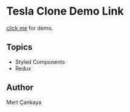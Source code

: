 # Tesla Clone Demo Link 
<a href="https://tesla-clone-f939c.web.app/">click me</a> for demo.
 

## Topics
+ Styled Components
+ Redux

## Author
Mert Çankaya
